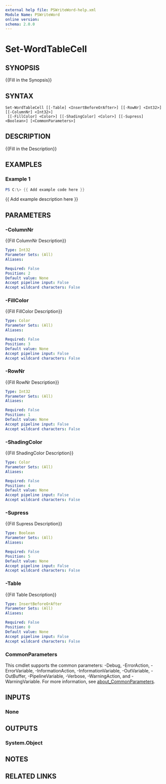 ```yaml
---
external help file: PSWriteWord-help.xml
Module Name: PSWriteWord
online version:
schema: 2.0.0
---
```


# Set-WordTableCell

## SYNOPSIS
{{Fill in the Synopsis}}

## SYNTAX

```
Set-WordTableCell [[-Table] <InsertBeforeOrAfter>] [[-RowNr] <Int32>] [[-ColumnNr] <Int32>]
 [[-FillColor] <Color>] [[-ShadingColor] <Color>] [[-Supress] <Boolean>] [<CommonParameters>]
```

## DESCRIPTION
{{Fill in the Description}}

## EXAMPLES

### Example 1
```powershell
PS C:\> {{ Add example code here }}
```

{{ Add example description here }}

## PARAMETERS

### -ColumnNr
{{Fill ColumnNr Description}}

```yaml
Type: Int32
Parameter Sets: (All)
Aliases:

Required: False
Position: 2
Default value: None
Accept pipeline input: False
Accept wildcard characters: False
```

### -FillColor
{{Fill FillColor Description}}

```yaml
Type: Color
Parameter Sets: (All)
Aliases:

Required: False
Position: 3
Default value: None
Accept pipeline input: False
Accept wildcard characters: False
```

### -RowNr
{{Fill RowNr Description}}

```yaml
Type: Int32
Parameter Sets: (All)
Aliases:

Required: False
Position: 1
Default value: None
Accept pipeline input: False
Accept wildcard characters: False
```

### -ShadingColor
{{Fill ShadingColor Description}}

```yaml
Type: Color
Parameter Sets: (All)
Aliases:

Required: False
Position: 4
Default value: None
Accept pipeline input: False
Accept wildcard characters: False
```

### -Supress
{{Fill Supress Description}}

```yaml
Type: Boolean
Parameter Sets: (All)
Aliases:

Required: False
Position: 5
Default value: None
Accept pipeline input: False
Accept wildcard characters: False
```

### -Table
{{Fill Table Description}}

```yaml
Type: InsertBeforeOrAfter
Parameter Sets: (All)
Aliases:

Required: False
Position: 0
Default value: None
Accept pipeline input: False
Accept wildcard characters: False
```

### CommonParameters
This cmdlet supports the common parameters: -Debug, -ErrorAction, -ErrorVariable, -InformationAction, -InformationVariable, -OutVariable, -OutBuffer, -PipelineVariable, -Verbose, -WarningAction, and -WarningVariable. For more information, see [about_CommonParameters](http://go.microsoft.com/fwlink/?LinkID=113216).

## INPUTS

### None

## OUTPUTS

### System.Object

## NOTES

## RELATED LINKS
